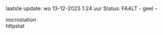 laatste update: 
wo 13-12-2023  1:24   uur 
Status: FAALT - geel - 
<div class="service R">microstation</div><div class="service Y">httpstat</div>